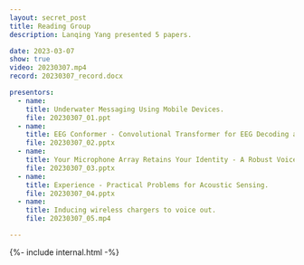 ```yaml
---
layout: secret_post
title: Reading Group
description: Lanqing Yang presented 5 papers.

date: 2023-03-07
show: true
video: 20230307.mp4
record: 20230307_record.docx

presentors:
  - name: 
    title: Underwater Messaging Using Mobile Devices.
    file: 20230307_01.ppt
  - name: 
    title: EEG Conformer - Convolutional Transformer for EEG Decoding and Visualization.
    file: 20230307_02.pptx
  - name: 
    title: Your Microphone Array Retains Your Identity - A Robust Voice Liveness Detection System for Smart Speakers.
    file: 20230307_03.pptx
  - name: 
    title: Experience - Practical Problems for Acoustic Sensing.
    file: 20230307_04.pptx
  - name: 
    title: Inducing wireless chargers to voice out.
    file: 20230307_05.mp4

---
```


{%- include internal.html -%}

